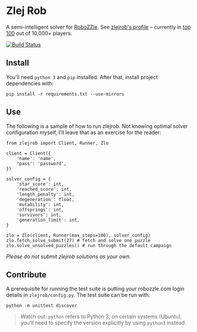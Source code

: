 # Zlej Rob

A semi-intelligent solver for [RoboZZle]. See [zlejrob's profile] &ndash; currently
in [top 100] out of 10,000+ players.

[RoboZZle]:          http://robozzle.com/
[top 100]:           http://robozzle.com/scoreboard.aspx
[zlejrob's profile]: http://robozzle.com/user.aspx?name=zlejrob

[![Build Status](https://travis-ci.org/tasuk/zlej-rob.png?branch=master)](https://travis-ci.org/tasuk/zlej-rob)

## Install

You'll need `python 3` and `pip` installed. After that, install project
dependencies with:

    pip install -r requirements.txt --use-mirrors

## Use

The following is a sample of how to run zlejrob. Not knowing optimal solver
configuration myself, I'll leave that as an exercise for the reader:

    from zlejrob import Client, Runner, Zlo
    
    client = Client({
        'name': 'name',   
        'pass': 'password',   
    })
    
    solver_config = {
        'star_score': int,
        'reached_score': int,
        'length_penalty': int,
        'degeneration': float,
        'mutability': int,
        'offsprings': int,
        'survivors': int,
        'generation_limit': int,        
    }
    
    zlo = Zlo(client, Runner(max_steps=100), solver_config)
    zlo.fetch_solve_submit(27) # fetch and solve one puzzle
    zlo.solve_unsolved_puzzles() # run through the default campaign

*Please do not submit zlejrob solutions as your own.*

## Contribute

A prerequisite for running the test suite is putting your robozzle.com login
details in `zlejrob/config.py`. The test suite can be run with:

    python -m unittest discover

> Watch out: `python` refers to Python 3, on certain systems (Ubuntu), you'll
> need to specify the version explicitly by using `python3` instead.
